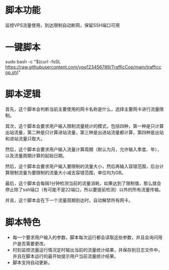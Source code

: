 # 脚本功能
监控VPS流量使用，到达限制自动断网，保留SSH端口可用
# 一键脚本
sudo bash -c "$(curl -fsSL https://raw.githubusercontent.com/ypq123456789/TrafficCop/main/trafficcop.sh)"
# 脚本逻辑
首先，这个脚本会判断当前主要使用的网卡名称是什么，选择主要网卡进行流量限制。

其次，这个脚本会要求用户输入限制流量统计的模式，包括四种，第一种是只计算出站流量，第二种是只计算进站流量，第三种是出进站流量都计算，第四种是出站和进站流量只取大。

然后，这个脚本会要求用户输入流量计算周期（默认为月，允许输入季度、年），以及流量周期计算的起始日期。

然后，这个脚本会要求用户输入要限制的流量大小，然后再输入容错范围，后台计算限制流量为要限制的流量大小减去容错范围，单位均为GB。

最后，这个脚本会每隔1分钟检测当前的流量消耗，如果达到了限制值，那么就会停止除了ssh端口（有可能不是22端口，所以要提前检测）以外的所有流量传输。

并且，这个脚本会在下一个流量周期到达时，自动解禁所有网卡。
# 脚本特色
- 每一个要求用户输入的参数，脚本每次运行都会读取这些参数，并且会询问用户是否需要更改。
- 时刻监控流量运行情况定时输出当前的流量统计结果，并保存到日志文件中，并且在脚本运行的最开始提示用户当前流量统计结果。
- 脚本支持自动更新。

